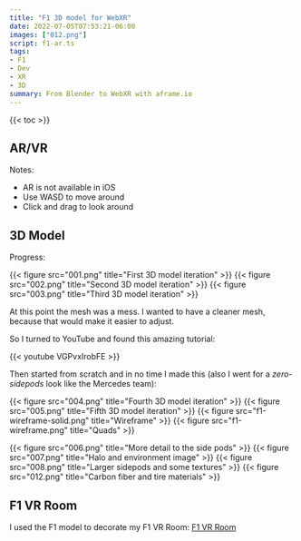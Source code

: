```yaml
---
title: "F1 3D model for WebXR"
date: 2022-07-05T07:53:21-06:00
images: ["012.png"]
script: f1-ar.ts
tags:
- F1
- Dev
- XR
- 3D
summary: From Blender to WebXR with aframe.io
---
```


{{< toc >}}

## AR/VR

Notes:

- AR is not available in iOS
- Use WASD to move around
- Click and drag to look around

<div id="ar-container"></div>

## 3D Model

Progress:

{{< figure src="001.png" title="First 3D model iteration" >}}
{{< figure src="002.png" title="Second 3D model iteration" >}}
{{< figure src="003.png" title="Third 3D model iteration" >}}

At this point the mesh was a mess. I wanted to have a cleaner mesh, because that would make it easier to adjust.

So I turned to YouTube and found this amazing tutorial:

{{< youtube VGPvxIrobFE >}}

Then started from scratch and in no time I made this (also I went for a *zero-sidepods* look like the Mercedes team):

{{< figure src="004.png" title="Fourth 3D model iteration" >}}
{{< figure src="005.png" title="Fifth 3D model iteration" >}}
{{< figure src="f1-wireframe-solid.png" title="Wireframe" >}}
{{< figure src="f1-wireframe.png" title="Quads" >}}

{{< figure src="006.png" title="More detail to the side pods" >}}
{{< figure src="007.png" title="Halo and environment image" >}}
{{< figure src="008.png" title="Larger sidepods and some textures" >}}
{{< figure src="012.png" title="Carbon fiber and tire materials" >}}

## F1 VR Room

I used the F1 model to decorate my F1 VR Room: [F1 VR Room](/f1)
